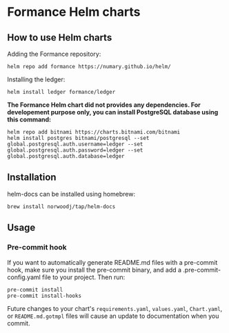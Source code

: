 # Formance Helm charts 

## How to use Helm charts

Adding the Formance repository:
```
helm repo add formance https://numary.github.io/helm/
```

Installing the ledger:
```
helm install ledger formance/ledger
```

**The Formance Helm chart did not provides any dependencies. For developement purpose only, you can install PostgreSQL database using this command:**
```
helm repo add bitnami https://charts.bitnami.com/bitnami 
helm install postgres bitnami/postgresql --set global.postgresql.auth.username=ledger --set global.postgresql.auth.password=ledger --set global.postgresql.auth.database=ledger
```


## Installation
helm-docs can be installed using homebrew:
```
brew install norwoodj/tap/helm-docs
```

## Usage 
### Pre-commit hook
If you want to automatically generate README.md files with a pre-commit hook, make sure you install the pre-commit binary, and add a .pre-commit-config.yaml file to your project. Then run:
```
pre-commit install
pre-commit install-hooks
```
Future changes to your chart's `requirements.yaml`, `values.yaml`, `Chart.yaml`, or `README.md.gotmpl` files will cause an update to documentation when you commit.
